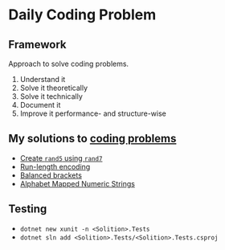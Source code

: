 # Daily Coding Problem

## Framework

Approach to solve coding problems.

1. Understand it
2. Solve it theoretically
3. Solve it technically
4. Document it
5. Improve it performance- and structure-wise

## My solutions to [coding problems](https://www.dailycodingproblem.com/)

- [Create `rand5` using `rand7`](RandUsingAnotherRand/README.md)
- [Run-length encoding](RunLengthEncoding/README.md)
- [Balanced brackets](BalancedBrackets/README.md)
- [Alphabet Mapped Numeric Strings](AlphabetMappedNumericStrings/README.md)

## Testing

- `dotnet new xunit -n <Solition>.Tests`
- `dotnet sln add <Solition>.Tests/<Solition>.Tests.csproj`